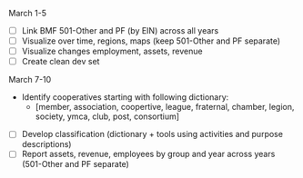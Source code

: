 March 1-5

- [ ] Link BMF 501-Other and PF (by EIN) across all years
- [ ] Visualize over time, regions, maps (keep 501-Other and PF separate)
- [ ] Visualize changes employment, assets, revenue
- [ ] Create clean dev set

March 7-10

- Identify cooperatives starting with following dictionary:
    - [member, association, coopertive, league, fraternal, chamber, legion,
    society, ymca, club, post, consortium]
- [ ] Develop classification (dictionary + tools using activities and purpose descriptions)
- [ ] Report assets, revenue, employees by group and year across years (501-Other and PF separate)
